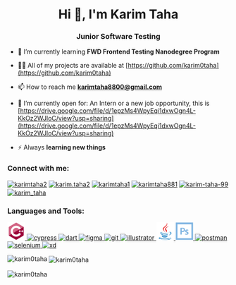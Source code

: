<h1 align="center">Hi 👋, I'm Karim Taha</h1>
<h3 align="center">Junior Software Testing</h3>

- 🌱 I’m currently learning **FWD Frontend Testing Nanodegree Program**

- 👨‍💻 All of my projects are available at [https://github.com/karim0taha](https://github.com/karim0taha)

- 📫 How to reach me **karimtaha8800@gmail.com**

- 📄 I’m currently open for: An Intern or a new job opportunity, this is [https://drive.google.com/file/d/1epzMs4WpyEqi1dxwOgn4L-KkOz2WJloC/view?usp=sharing](https://drive.google.com/file/d/1epzMs4WpyEqi1dxwOgn4L-KkOz2WJloC/view?usp=sharing)

- ⚡ Always **learning new things**

<h3 align="left">Connect with me:</h3>
<p align="left">
<a href="https://linkedin.com/in/karimtaha2" target="blank"><img align="center" src="https://raw.githubusercontent.com/rahuldkjain/github-profile-readme-generator/master/src/images/icons/Social/linked-in-alt.svg" alt="karimtaha2" height="30" width="40" /></a>
<a href="https://fb.com/karim.taha2" target="blank"><img align="center" src="https://raw.githubusercontent.com/rahuldkjain/github-profile-readme-generator/master/src/images/icons/Social/facebook.svg" alt="karim.taha2" height="30" width="40" /></a>
<a href="https://www.behance.net/karimtaha1" target="blank"><img align="center" src="https://raw.githubusercontent.com/rahuldkjain/github-profile-readme-generator/master/src/images/icons/Social/behance.svg" alt="karimtaha1" height="30" width="40" /></a>
<a href="https://www.hackerrank.com/karimtaha881" target="blank"><img align="center" src="https://raw.githubusercontent.com/rahuldkjain/github-profile-readme-generator/master/src/images/icons/Social/hackerrank.svg" alt="karimtaha881" height="30" width="40" /></a>
<a href="https://codeforces.com/profile/karim-taha-99" target="blank"><img align="center" src="https://raw.githubusercontent.com/rahuldkjain/github-profile-readme-generator/master/src/images/icons/Social/codeforces.svg" alt="karim-taha-99" height="30" width="40" /></a>
<a href="https://www.leetcode.com/karim_taha" target="blank"><img align="center" src="https://raw.githubusercontent.com/rahuldkjain/github-profile-readme-generator/master/src/images/icons/Social/leet-code.svg" alt="karim_taha" height="30" width="40" /></a>
</p>

<h3 align="left">Languages and Tools:</h3>
<p align="left"> <a href="https://www.w3schools.com/cpp/" target="_blank" rel="noreferrer"> <img src="https://raw.githubusercontent.com/devicons/devicon/master/icons/cplusplus/cplusplus-original.svg" alt="cplusplus" width="40" height="40"/> </a> <a href="https://www.cypress.io" target="_blank" rel="noreferrer"> <img src="https://raw.githubusercontent.com/simple-icons/simple-icons/6e46ec1fc23b60c8fd0d2f2ff46db82e16dbd75f/icons/cypress.svg" alt="cypress" width="40" height="40"/> </a> <a href="https://dart.dev" target="_blank" rel="noreferrer"> <img src="https://www.vectorlogo.zone/logos/dartlang/dartlang-icon.svg" alt="dart" width="40" height="40"/> </a> <a href="https://www.figma.com/" target="_blank" rel="noreferrer"> <img src="https://www.vectorlogo.zone/logos/figma/figma-icon.svg" alt="figma" width="40" height="40"/> </a> <a href="https://git-scm.com/" target="_blank" rel="noreferrer"> <img src="https://www.vectorlogo.zone/logos/git-scm/git-scm-icon.svg" alt="git" width="40" height="40"/> </a> <a href="https://www.adobe.com/in/products/illustrator.html" target="_blank" rel="noreferrer"> <img src="https://www.vectorlogo.zone/logos/adobe_illustrator/adobe_illustrator-icon.svg" alt="illustrator" width="40" height="40"/> </a> <a href="https://www.java.com" target="_blank" rel="noreferrer"> <img src="https://raw.githubusercontent.com/devicons/devicon/master/icons/java/java-original.svg" alt="java" width="40" height="40"/> </a> <a href="https://www.photoshop.com/en" target="_blank" rel="noreferrer"> <img src="https://raw.githubusercontent.com/devicons/devicon/master/icons/photoshop/photoshop-line.svg" alt="photoshop" width="40" height="40"/> </a> <a href="https://postman.com" target="_blank" rel="noreferrer"> <img src="https://www.vectorlogo.zone/logos/getpostman/getpostman-icon.svg" alt="postman" width="40" height="40"/> </a> <a href="https://www.selenium.dev" target="_blank" rel="noreferrer"> <img src="https://raw.githubusercontent.com/detain/svg-logos/780f25886640cef088af994181646db2f6b1a3f8/svg/selenium-logo.svg" alt="selenium" width="40" height="40"/> </a> <a href="https://www.adobe.com/products/xd.html" target="_blank" rel="noreferrer"> <img src="https://cdn.worldvectorlogo.com/logos/adobe-xd.svg" alt="xd" width="40" height="40"/> </a> </p>

<p><img align="left" src="https://github-readme-stats.vercel.app/api/top-langs?username=karim0taha&show_icons=true&locale=en&layout=compact" alt="karim0taha" /></p>

<p>&nbsp;<img align="center" src="https://github-readme-stats.vercel.app/api?username=karim0taha&show_icons=true&locale=en" alt="karim0taha" /></p>

<p><img align="center" src="https://github-readme-streak-stats.herokuapp.com/?user=karim0taha&" alt="karim0taha" /></p>
